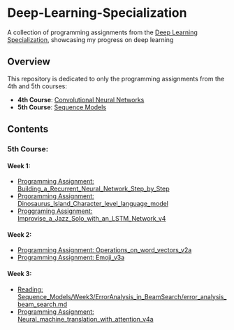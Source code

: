# Deep-Learning-Specialization
A collection of programming assignments from the [Deep Learning Specialization](https://www.coursera.org/specializations/deep-learning), showcasing my progress on deep learning  


## Overview

This repository is dedicated to only the programming assignments from the 4th and 5th courses:
- **4th Course**: [Convolutional Neural Networks](https://www.coursera.org/learn/convolutional-neural-networks/)
- **5th Course**: [Sequence Models](https://www.coursera.org/learn/nlp-sequence-models)

## Contents

### 5th Course:
#### Week 1:
- [Programming Assignment: Building_a_Recurrent_Neural_Network_Step_by_Step](Sequence_Models/Week_1/images1/Building_a_Recurrent_Neural_Network_Step_by_Step.ipynb)
- [Prgoramming Assignment: Dinosaurus_Island_Character_level_language_model](Sequence_Models/Week_1/assignment2/Dinosaurus_Island_Character_level_language_model.ipynb)
- [Proggraming Assignment: Improvise_a_Jazz_Solo_with_an_LSTM_Network_v4](Sequence_Models/Week_1/assignment3/Improvise_a_Jazz_Solo_with_an_LSTM_Network_v4.ipynb)

#### Week 2:
- [Programming Assignment: Operations_on_word_vectors_v2a](Sequence_Models/Week2/Assignment1/Operations_on_word_vectors_v2a.ipynb)
- [Programming Assignment: Emoji_v3a](Sequence_Models/Week2/Assignment2/Emoji_v3a.ipynb)

#### Week 3:
- [Reading: Sequence_Models/Week3/ErrorAnalysis_in_BeamSearch/error_analysis_beam_search.md](Sequence_Models/Week3/ErrorAnalysis_in_BeamSearch/error_analysis_beam_search.md)
- [Programming Assignment: Neural_machine_translation_with_attention_v4a](Sequence_Models/Week3/assigment1/Neural_machine_translation_with_attention_v4a.ipynb)


